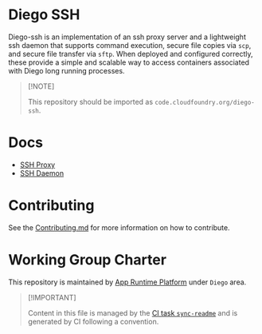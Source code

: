 # Diego SSH

Diego-ssh is an implementation of an ssh proxy server and a lightweight
ssh daemon that supports command execution, secure file copies via
`scp`, and secure file transfer via `sftp`. When deployed and configured
correctly, these provide a simple and scalable way to access containers
associated with Diego long running processes.

> \[!NOTE\]
>
> This repository should be imported as
> `code.cloudfoundry.org/diego-ssh`.

# Docs

-   [SSH Proxy](./docs/010-proxy.md)
-   [SSH Daemon](./docs/020-ssh-daemon.md)

# Contributing

See the [Contributing.md](./.github/CONTRIBUTING.md) for more
information on how to contribute.

# Working Group Charter

This repository is maintained by [App Runtime
Platform](https://github.com/cloudfoundry/community/blob/main/toc/working-groups/app-runtime-platform.md)
under `Diego` area.

> \[!IMPORTANT\]
>
> Content in this file is managed by the [CI task
> `sync-readme`](https://github.com/cloudfoundry/wg-app-platform-runtime-ci/blob/c83c224ad06515ed52f51bdadf6075f56300ec93/shared/tasks/sync-readme/metadata.yml)
> and is generated by CI following a convention.
